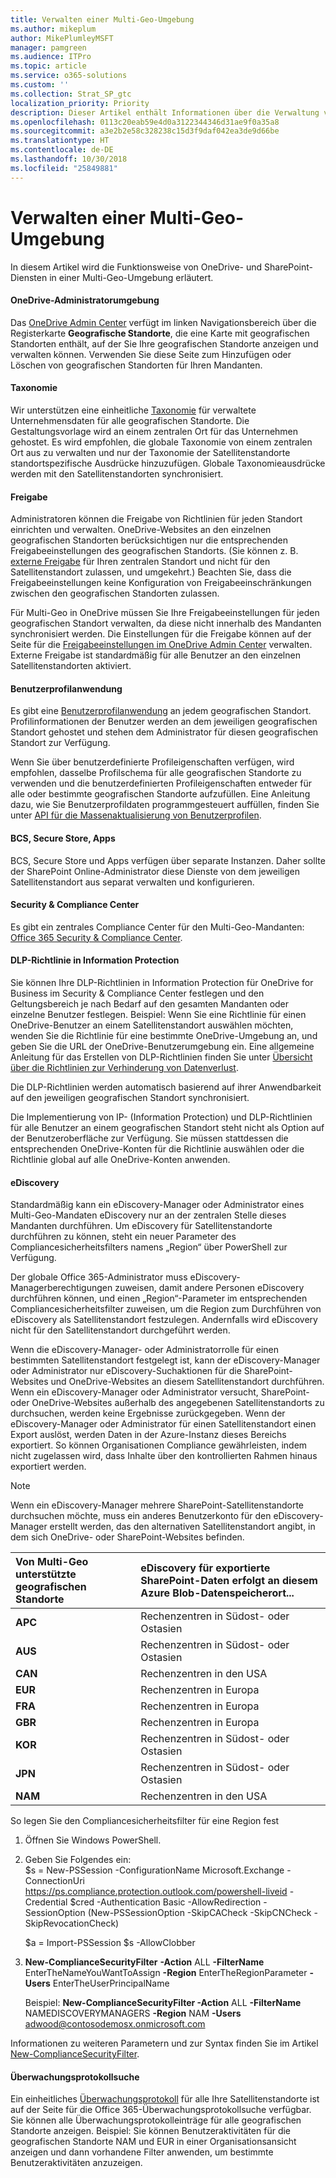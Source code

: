 ```yaml
---
title: Verwalten einer Multi-Geo-Umgebung
ms.author: mikeplum
author: MikePlumleyMSFT
manager: pamgreen
ms.audience: ITPro
ms.topic: article
ms.service: o365-solutions
ms.custom: ''
ms.collection: Strat_SP_gtc
localization_priority: Priority
description: Dieser Artikel enthält Informationen über die Verwaltung von SharePoint- und OneDrive-Diensten in einer Multi-Geo-Umgebung.
ms.openlocfilehash: 0113c20eab59e4d0a3122344346d31ae9f0a35a8
ms.sourcegitcommit: a3e2b2e58c328238c15d3f9daf042ea3de9d66be
ms.translationtype: HT
ms.contentlocale: de-DE
ms.lasthandoff: 10/30/2018
ms.locfileid: "25849881"
---
```

# <a name="administering-a-multi-geo-environment"></a>Verwalten einer Multi-Geo-Umgebung

In diesem Artikel wird die Funktionsweise von OneDrive- und SharePoint-Diensten in einer Multi-Geo-Umgebung erläutert.

#### <a name="onedrive-administrator-experience"></a>OneDrive-Administratorumgebung

Das [OneDrive Admin Center](https://admin.onedrive.com) verfügt im linken Navigationsbereich über die Registerkarte **Geografische Standorte**, die eine Karte mit geografischen Standorten enthält, auf der Sie Ihre geografischen Standorte anzeigen und verwalten können. Verwenden Sie diese Seite zum Hinzufügen oder Löschen von geografischen Standorten für Ihren Mandanten.

#### <a name="taxonomy"></a>Taxonomie

Wir unterstützen eine einheitliche [Taxonomie](https://support.office.com/article/A180FA28-6405-4679-9EC3-81D2028C4EFC) für verwaltete Unternehmensdaten für alle geografischen Standorte. Die Gestaltungsvorlage wird an einem zentralen Ort für das Unternehmen gehostet. Es wird empfohlen, die globale Taxonomie von einem zentralen Ort aus zu verwalten und nur der Taxonomie der Satellitenstandorte standortspezifische Ausdrücke hinzuzufügen. Globale Taxonomieausdrücke werden mit den Satellitenstandorten synchronisiert.

#### <a name="sharing"></a>Freigabe

Administratoren können die Freigabe von Richtlinien für jeden Standort einrichten und verwalten. OneDrive-Websites an den einzelnen geografischen Standorten berücksichtigen nur die entsprechenden Freigabeeinstellungen des geografischen Standorts. (Sie können z. B. [externe Freigabe](https://support.office.com/article/C8A462EB-0723-4B0B-8D0A-70FEAFE4BE85) für Ihren zentralen Standort und nicht für den Satellitenstandort zulassen, und umgekehrt.) Beachten Sie, dass die Freigabeeinstellungen keine Konfiguration von Freigabeeinschränkungen zwischen den geografischen Standorten zulassen.

Für Multi-Geo in OneDrive müssen Sie Ihre Freigabeeinstellungen für jeden geografischen Standort verwalten, da diese nicht innerhalb des Mandanten synchronisiert werden. Die Einstellungen für die Freigabe können auf der Seite für die [Freigabeeinstellungen im OneDrive Admin Center](https://admin.onedrive.com/?v=SharingSettings) verwalten. Externe Freigabe ist standardmäßig für alle Benutzer an den einzelnen Satellitenstandorten aktiviert.

#### <a name="user-profile-application"></a>Benutzerprofilanwendung

Es gibt eine [Benutzerprofilanwendung](https://support.office.com/article/494bec9c-6654-41f0-920f-f7f937ea9723) an jedem geografischen Standort. Profilinformationen der Benutzer werden an dem jeweiligen geografischen Standort gehostet und stehen dem Administrator für diesen geografischen Standort zur Verfügung.

Wenn Sie über benutzerdefinierte Profileigenschaften verfügen, wird empfohlen, dasselbe Profilschema für alle geografischen Standorte zu verwenden und die benutzerdefinierten Profileigenschaften entweder für alle oder bestimmte geografischen Standorte aufzufüllen. Eine Anleitung dazu, wie Sie Benutzerprofildaten programmgesteuert auffüllen, finden Sie unter [API für die Massenaktualisierung von Benutzerprofilen](https://docs.microsoft.com/de-DE/sharepoint/dev/solution-guidance/bulk-user-profile-update-api-for-sharepoint-online).

#### <a name="bcs-secure-store-apps"></a>BCS, Secure Store, Apps

BCS, Secure Store und Apps verfügen über separate Instanzen. Daher sollte der SharePoint Online-Administrator diese Dienste von dem jeweiligen Satellitenstandort aus separat verwalten und konfigurieren.

#### <a name="security-and-compliance-admin-center"></a>Security & Compliance Center

Es gibt ein zentrales Compliance Center für den Multi-Geo-Mandanten: [Office 365 Security & Compliance Center](https://protection.office.com/?rfr=AdminCenter\#/homepage).

#### <a name="information-protection-ip-data-loss-prevention-dlp-policy"></a>DLP-Richtlinie in Information Protection

Sie können Ihre DLP-Richtlinien in Information Protection für OneDrive for Business im Security & Compliance Center festlegen und den Geltungsbereich je nach Bedarf auf den gesamten Mandanten oder einzelne Benutzer festlegen. Beispiel: Wenn Sie eine Richtlinie für einen OneDrive-Benutzer an einem Satellitenstandort auswählen möchten, wenden Sie die Richtlinie für eine bestimmte OneDrive-Umgebung an, und geben Sie die URL der OneDrive-Benutzerumgebung ein. Eine allgemeine Anleitung für das Erstellen von DLP-Richtlinien finden Sie unter [Übersicht über die Richtlinien zur Verhinderung von Datenverlust](https://support.office.com/article/1966b2a7-d1e2-4d92-ab61-42efbb137f5e).

Die DLP-Richtlinien werden automatisch basierend auf ihrer Anwendbarkeit auf den jeweiligen geografischen Standort synchronisiert.

Die Implementierung von IP- (Information Protection) und DLP-Richtlinien für alle Benutzer an einem geografischen Standort steht nicht als Option auf der Benutzeroberfläche zur Verfügung. Sie müssen stattdessen die entsprechenden OneDrive-Konten für die Richtlinie auswählen oder die Richtlinie global auf alle OneDrive-Konten anwenden.

#### <a name="ediscovery"></a>eDiscovery 

Standardmäßig kann ein eDiscovery-Manager oder Administrator eines Multi-Geo-Mandaten eDiscovery nur an der zentralen Stelle dieses Mandanten durchführen. Um eDiscovery für Satellitenstandorte durchführen zu können, steht ein neuer Parameter des Compliancesicherheitsfilters namens „Region“ über PowerShell zur Verfügung.

Der globale Office 365-Administrator muss eDiscovery-Managerberechtigungen zuweisen, damit andere Personen eDiscovery durchführen können, und einen „Region“-Parameter im entsprechenden Compliancesicherheitsfilter zuweisen, um die Region zum Durchführen von eDiscovery als Satellitenstandort festzulegen. Andernfalls wird eDiscovery nicht für den Satellitenstandort durchgeführt werden.

Wenn die eDiscovery-Manager- oder Administratorrolle für einen bestimmten Satellitenstandort festgelegt ist, kann der eDiscovery-Manager oder Administrator nur eDiscovery-Suchaktionen für die SharePoint-Websites und OneDrive-Websites an diesem Satellitenstandort durchführen. Wenn ein eDiscovery-Manager oder Administrator versucht, SharePoint- oder OneDrive-Websites außerhalb des angegebenen Satellitenstandorts zu durchsuchen, werden keine Ergebnisse zurückgegeben. Wenn der eDiscovery-Manager oder Administrator für einen Satellitenstandort einen Export auslöst, werden Daten in der Azure-Instanz dieses Bereichs exportiert. So können Organisationen Compliance gewährleisten, indem nicht zugelassen wird, dass Inhalte über den kontrollierten Rahmen hinaus exportiert werden.

> [!NOTE]
> Wenn ein eDiscovery-Manager mehrere SharePoint-Satellitenstandorte durchsuchen möchte, muss ein anderes Benutzerkonto für den eDiscovery-Manager erstellt werden, das den alternativen Satellitenstandort angibt, in dem sich OneDrive- oder SharePoint-Websites befinden.

<table>
<thead>
<tr class="header">
<th align="left"><strong>Von Multi-Geo unterstützte geografischen Standorte</strong></th>
<th align="left"><strong>eDiscovery für exportierte SharePoint-Daten erfolgt an diesem Azure Blob-Datenspeicherort...</strong></th>
</tr>
</thead>
<tbody>
<tr class="odd">
<td align="left"><strong>APC</strong></td>
<td align="left">Rechenzentren in Südost- oder Ostasien</td>
</tr>
<tr class="odd">
<td align="left"><strong>AUS</strong></td>
<td align="left">Rechenzentren in Südost- oder Ostasien</td>
</tr>
<tr class="even">
<td align="left"><strong>CAN</strong></td>
<td align="left">Rechenzentren in den USA</td>
</tr>
<tr class="even">
<td align="left"><strong>EUR</strong></td>
<td align="left">Rechenzentren in Europa</td>
</tr>
<tr class="odd">
<td align="left"><strong>FRA</strong></td>
<td align="left">Rechenzentren in Europa</td>
</tr>
<tr class="odd">
<td align="left"><strong>GBR</strong></td>
<td align="left">Rechenzentren in Europa</td>
</tr>
<tr class="even">
<td align="left"><strong>KOR</strong></td>
<td align="left">Rechenzentren in Südost- oder Ostasien</td>
</tr>
<tr class="even">
<td align="left"><strong>JPN </strong></td>
<td align="left">Rechenzentren in Südost- oder Ostasien</td>
</tr>
<tr class="odd">
<td align="left"><strong>NAM</strong></td>
<td align="left">Rechenzentren in den USA</td>
</tr>
</tbody>
</table>

So legen Sie den Compliancesicherheitsfilter für eine Region fest

1.  Öffnen Sie Windows PowerShell.

2.  Geben Sie Folgendes ein:  
    $s = New-PSSession -ConfigurationName Microsoft.Exchange -ConnectionUri <https://ps.compliance.protection.outlook.com/powershell-liveid> -Credential $cred -Authentication Basic -AllowRedirection -SessionOption (New-PSSessionOption -SkipCACheck -SkipCNCheck -SkipRevocationCheck)

    $a = Import-PSSession $s -AllowClobber  

3.  **New-ComplianceSecurityFilter** **-Action** ALL **-FilterName** EnterTheNameYouWantToAssign **-Region** EnterTheRegionParameter **-Users** EnterTheUserPrincipalName

    Beispiel: **New-ComplianceSecurityFilter -Action** ALL **-FilterName** NAMEDISCOVERYMANAGERS **-Region** NAM **-Users** adwood@contosodemosx.onmicrosoft.com

Informationen zu weiteren Parametern und zur Syntax finden Sie im Artikel [New-ComplianceSecurityFilter](https://technet.microsoft.com/library/mt210915(v=exchg.160).aspx).

#### <a name="audit-log-search"></a>Überwachungsprotokollsuche

Ein einheitliches [Überwachungsprotokoll](https://support.office.com/article/0d4d0f35-390b-4518-800e-0c7ec95e946c) für alle Ihre Satellitenstandorte ist auf der Seite für die Office 365-Überwachungsprotokollsuche verfügbar. Sie können alle Überwachungsprotokolleinträge für alle geografischen Standorte anzeigen. Beispiel: Sie können Benutzeraktivitäten für die geografischen Standorte NAM und EUR in einer Organisationsansicht anzeigen und dann vorhandene Filter anwenden, um bestimmte Benutzeraktivitäten anzuzeigen.
